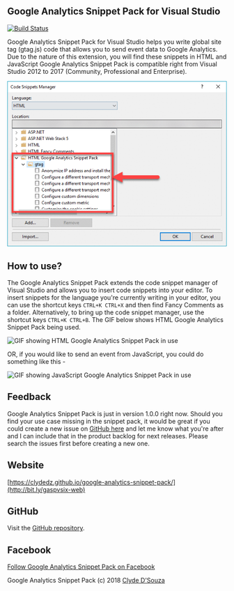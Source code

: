 ## Google Analytics Snippet Pack for Visual Studio

[![Build Status](https://clydedsouza.visualstudio.com/Google%20Analytics%20Snippet%20Pack/_apis/build/status/Google%20Analytics%20Snippet%20Pack%20Master%20Build)](https://clydedsouza.visualstudio.com/Google%20Analytics%20Snippet%20Pack/_build/latest?definitionId=12)

Google Analytics Snippet Pack for Visual Studio helps you write global site tag (gtag.js) code that allows you to send event data to Google Analytics. Due to the nature of this extension, you will find these snippets in HTML and JavaScript Google Analytics Snippet Pack is compatible right from Visual Studio 2012 to 2017 (Community, Professional and Enterprise).

![Google Analytics Snippet Pack in Visual Studio's Code Snippet Manager](https://raw.githubusercontent.com/ClydeDz/google-analytics-snippet-pack/master/GASnippetPack/GoogleAnalyticsSnippetPack.Web/images/anime/code-snip-manager.gif)

## How to use?

The Google Analytics Snippet Pack extends the code snippet manager of Visual Studio and allows you to insert code snippets into your editor. To insert snippets for the language you're currently writing in your editor, you can use the shortcut keys ``CTRL+K CTRL+X`` and then find Fancy Comments as a folder. Alternatively, to bring up the code snippet manager, use the shortcut keys ``CTRL+K CTRL+B``. The GIF below shows HTML Google Analytics Snippet Pack being used.

![GIF showing HTML Google Analytics Snippet Pack in use](https://raw.githubusercontent.com/ClydeDz/google-analytics-snippet-pack/master/GASnippetPack/GoogleAnalyticsSnippetPack.Web/images/anime/html-install-snippet.gif)

OR, if you would like to send an event from JavaScript, you could do something like this -

![GIF showing JavaScript Google Analytics Snippet Pack in use](https://raw.githubusercontent.com/ClydeDz/google-analytics-snippet-pack/master/GASnippetPack/GoogleAnalyticsSnippetPack.Web/images/anime/js-send-event.gif)

## Feedback

Google Analytics Snippet Pack is just in version 1.0.0 right now. Should you find your use case missing in the snippet pack, it would be great if you could create a new issue on [GitHub here](https://github.com/ClydeDz/google-analytics-snippet-pack/issues) and let me know what you're after and I can include that in the product backlog for next releases. Please search the issues first before creating a new one. 


## Website

[https://clydedz.github.io/google-analytics-snippet-pack/](http://bit.ly/gaspvsix-web)


## GitHub

Visit the  [GitHub repository](https://github.com/ClydeDz/google-analytics-snippet-pack).   

## Facebook   

[Follow Google Analytics Snippet Pack on Facebook](https://www.facebook.com/Google-Analytics-Snippet-Pack-599242807159278/)    
       

Google Analytics Snippet Pack (c) 2018 [Clyde D'Souza](https://clydedsouza.net/#/)
